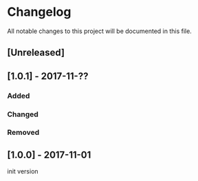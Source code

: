 # Changelog
All notable changes to this project will be documented in this file.


## [Unreleased]

## [1.0.1] - 2017-11-??
### Added 

### Changed

### Removed

## [1.0.0] - 2017-11-01
init version